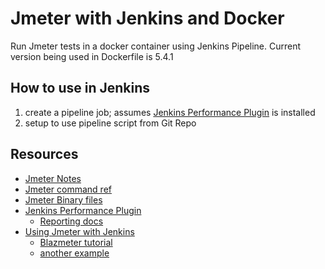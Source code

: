 # Jmeter with Jenkins and Docker

Run Jmeter tests in a docker container using Jenkins Pipeline. Current version being used in Dockerfile is 5.4.1

## How to use in Jenkins

1. create a pipeline job; assumes [Jenkins Performance Plugin](https://www.jenkins.io/doc/pipeline/steps/performance/) is installed
2. setup to use pipeline script from Git Repo

## Resources
- [Jmeter Notes](https://github.com/anishst/Learn/blob/master/Testing/Performance/jmeter_notes.md)
- [Jmeter command ref](https://jmeter.apache.org/usermanual/get-started.html#options)
- [Jmeter Binary files](https://ftp.wayne.edu/apache/jmeter/)
- [Jenkins Performance Plugin](https://www.jenkins.io/doc/pipeline/steps/performance/)
    - [Reporting docs](http://jenkinsci.github.io/performance-plugin/Reporting.html)
- [Using Jmeter with Jenkins](https://www.jenkins.io/doc/book/using/using-jmeter-with-jenkins/)
    - [Blazmeter tutorial](https://www.blazemeter.com/blog/running-jmeter-test-jenkins-pipeline-tutorial)
    - [another example](https://www.baeldung.com/ops/jenkins-and-jmeter)